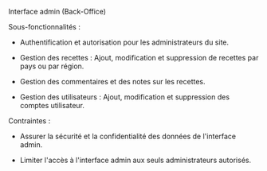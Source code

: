 Interface admin (Back-Office)

Sous-fonctionnalités :

- Authentification et autorisation pour les administrateurs du site.

- Gestion des recettes : Ajout, modification et suppression de recettes par pays ou par région.

- Gestion des commentaires et des notes sur les recettes.

- Gestion des utilisateurs : Ajout, modification et suppression des comptes utilisateur.


Contraintes :

- Assurer la sécurité et la confidentialité des données de l'interface admin.

- Limiter l'accès à l'interface admin aux seuls administrateurs autorisés.
